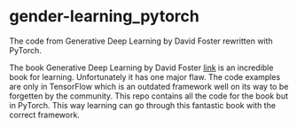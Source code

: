 # gender-learning_pytorch
The code from Generative Deep Learning by David Foster rewritten with PyTorch. 

The book Generative Deep Learning by David Foster [link](https://www.oreilly.com/library/view/generative-deep-learning/9781098134174/) is an incredible book for learning. Unfortunately it has one major flaw. The code examples are only in TensorFlow which is an outdated framework well on its way to be forgetten by the community. This repo contains all the code for the book but in PyTorch. This way learning can go through this fantastic book with the correct framework.
